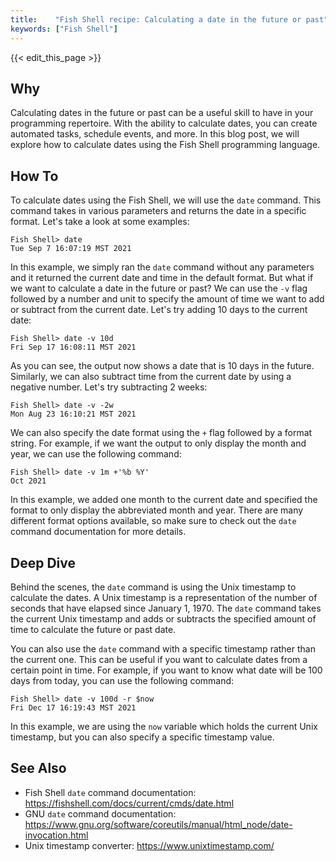 ```yaml
---
title:    "Fish Shell recipe: Calculating a date in the future or past"
keywords: ["Fish Shell"]
---
```


{{< edit_this_page >}}

## Why 

Calculating dates in the future or past can be a useful skill to have in your programming repertoire. With the ability to calculate dates, you can create automated tasks, schedule events, and more. In this blog post, we will explore how to calculate dates using the Fish Shell programming language.

## How To 

To calculate dates using the Fish Shell, we will use the `date` command. This command takes in various parameters and returns the date in a specific format. Let's take a look at some examples:

```
Fish Shell> date
Tue Sep 7 16:07:19 MST 2021
```

In this example, we simply ran the `date` command without any parameters and it returned the current date and time in the default format. But what if we want to calculate a date in the future or past? We can use the `-v` flag followed by a number and unit to specify the amount of time we want to add or subtract from the current date. Let's try adding 10 days to the current date:

```
Fish Shell> date -v 10d
Fri Sep 17 16:08:11 MST 2021
```

As you can see, the output now shows a date that is 10 days in the future. Similarly, we can also subtract time from the current date by using a negative number. Let's try subtracting 2 weeks:

```
Fish Shell> date -v -2w
Mon Aug 23 16:10:21 MST 2021
```

We can also specify the date format using the `+` flag followed by a format string. For example, if we want the output to only display the month and year, we can use the following command:

```
Fish Shell> date -v 1m +'%b %Y'
Oct 2021
```

In this example, we added one month to the current date and specified the format to only display the abbreviated month and year. There are many different format options available, so make sure to check out the `date` command documentation for more details.

## Deep Dive 

Behind the scenes, the `date` command is using the Unix timestamp to calculate the dates. A Unix timestamp is a representation of the number of seconds that have elapsed since January 1, 1970. The `date` command takes the current Unix timestamp and adds or subtracts the specified amount of time to calculate the future or past date.

You can also use the `date` command with a specific timestamp rather than the current one. This can be useful if you want to calculate dates from a certain point in time. For example, if you want to know what date will be 100 days from today, you can use the following command:

```
Fish Shell> date -v 100d -r $now
Fri Dec 17 16:19:43 MST 2021
```

In this example, we are using the `now` variable which holds the current Unix timestamp, but you can also specify a specific timestamp value.

## See Also 

- Fish Shell `date` command documentation: https://fishshell.com/docs/current/cmds/date.html
- GNU `date` command documentation: https://www.gnu.org/software/coreutils/manual/html_node/date-invocation.html
- Unix timestamp converter: https://www.unixtimestamp.com/